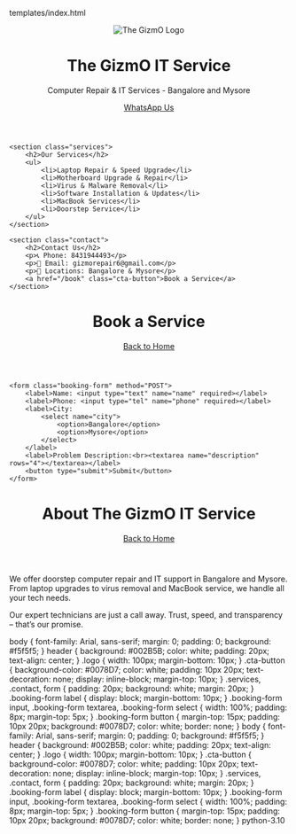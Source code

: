 templates/index.html
<!DOCTYPE html>
<html lang="en">
<head>
    <meta charset="UTF-8">
    <title>The GizmO IT Service</title>
    <link rel="stylesheet" href="{{ url_for('static', filename='style.css') }}">
</head>
<body>
    <header>
        <img src="{{ url_for('static', filename='logo.png') }}" alt="The GizmO Logo" class="logo">
        <h1>The GizmO IT Service</h1>
        <p>Computer Repair & IT Services - Bangalore and Mysore</p>
        <a href="https://wa.me/918431944493" class="cta-button">WhatsApp Us</a>
    </header>

    <section class="services">
        <h2>Our Services</h2>
        <ul>
            <li>Laptop Repair & Speed Upgrade</li>
            <li>Motherboard Upgrade & Repair</li>
            <li>Virus & Malware Removal</li>
            <li>Software Installation & Updates</li>
            <li>MacBook Services</li>
            <li>Doorstep Service</li>
        </ul>
    </section>

    <section class="contact">
        <h2>Contact Us</h2>
        <p>📞 Phone: 8431944493</p>
        <p>📧 Email: gizmorepair6@gmail.com</p>
        <p>📍 Locations: Bangalore & Mysore</p>
        <a href="/book" class="cta-button">Book a Service</a>
    </section>
</body>
</html>
<!DOCTYPE html>
<html lang="en">
<head>
    <meta charset="UTF-8">
    <title>Book a Service</title>
    <link rel="stylesheet" href="{{ url_for('static', filename='style.css') }}">
</head>
<body>
    <header>
        <h1>Book a Service</h1>
        <a href="/" class="cta-button">Back to Home</a>
    </header>

    <form class="booking-form" method="POST">
        <label>Name: <input type="text" name="name" required></label>
        <label>Phone: <input type="tel" name="phone" required></label>
        <label>City: 
            <select name="city">
                <option>Bangalore</option>
                <option>Mysore</option>
            </select>
        </label>
        <label>Problem Description:<br><textarea name="description" rows="4"></textarea></label>
        <button type="submit">Submit</button>
    </form>
</body>
</html>
<!DOCTYPE html>
<html lang="en">
<head>
    <meta charset="UTF-8">
    <title>About Us - The GizmO IT Service</title>
    <link rel="stylesheet" href="{{ url_for('static', filename='style.css') }}">
</head>
<body>
    <header>
        <h1>About The GizmO IT Service</h1>
        <a href="/" class="cta-button">Back to Home</a>
    </header>
    <section>
        <p>We offer doorstep computer repair and IT support in Bangalore and Mysore. From laptop upgrades to virus removal and MacBook service, we handle all your tech needs.</p>
        <p>Our expert technicians are just a call away. Trust, speed, and transparency – that’s our promise.</p>
    </section>
</body>
</html>
body {
    font-family: Arial, sans-serif;
    margin: 0;
    padding: 0;
    background: #f5f5f5;
}
header {
    background: #002B5B;
    color: white;
    padding: 20px;
    text-align: center;
}
.logo {
    width: 100px;
    margin-bottom: 10px;
}
.cta-button {
    background-color: #0078D7;
    color: white;
    padding: 10px 20px;
    text-decoration: none;
    display: inline-block;
    margin-top: 10px;
}
.services, .contact, form {
    padding: 20px;
    background: white;
    margin: 20px;
}
.booking-form label {
    display: block;
    margin-bottom: 10px;
}
.booking-form input, .booking-form textarea, .booking-form select {
    width: 100%;
    padding: 8px;
    margin-top: 5px;
}
.booking-form button {
    margin-top: 15px;
    padding: 10px 20px;
    background: #0078D7;
    color: white;
    border: none;
}
body {
    font-family: Arial, sans-serif;
    margin: 0;
    padding: 0;
    background: #f5f5f5;
}
header {
    background: #002B5B;
    color: white;
    padding: 20px;
    text-align: center;
}
.logo {
    width: 100px;
    margin-bottom: 10px;
}
.cta-button {
    background-color: #0078D7;
    color: white;
    padding: 10px 20px;
    text-decoration: none;
    display: inline-block;
    margin-top: 10px;
}
.services, .contact, form {
    padding: 20px;
    background: white;
    margin: 20px;
}
.booking-form label {
    display: block;
    margin-bottom: 10px;
}
.booking-form input, .booking-form textarea, .booking-form select {
    width: 100%;
    padding: 8px;
    margin-top: 5px;
}
.booking-form button {
    margin-top: 15px;
    padding: 10px 20px;
    background: #0078D7;
    color: white;
    border: none;
}
python-3.10